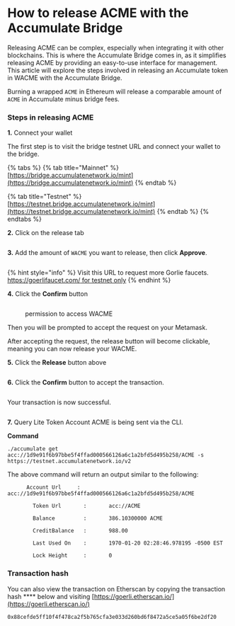 # How to release ACME with the Accumulate Bridge

Releasing ACME can be complex, especially when integrating it with other blockchains. This is where the Accumulate Bridge comes in, as it simplifies releasing ACME by providing an easy-to-use interface for management. This article will explore the steps involved in releasing an Accumulate token in WACME with the Accumulate Bridge.

Burning a wrapped `ACME` in Ethereum will release a comparable amount of `ACME` in Accumulate minus bridge fees.

### Steps in releasing ACME

**1.** Connect your wallet

The first step is to visit the bridge testnet URL and connect your wallet to the bridge.&#x20;

{% tabs %}
{% tab title="Mainnet" %}
[https://bridge.accumulatenetwork.io/mint](https://bridge.accumulatenetwork.io/mint)
{% endtab %}

{% tab title="Testnet" %}
[https://testnet.bridge.accumulatenetwork.io/mint](https://testnet.bridge.accumulatenetwork.io/mint)
{% endtab %}
{% endtabs %}

**2.** Click on the release tab

<figure><img src="../../.gitbook/assets/Screenshot 2022-11-18 at 17.43.50.png" alt=""><figcaption></figcaption></figure>

**3.** Add the amount of `WACME` you want to release, then click **Approve**.

<figure><img src="../../.gitbook/assets/Screenshot 2022-11-18 at 17.45.02.png" alt=""><figcaption></figcaption></figure>

{% hint style="info" %}
Visit this URL to request more Gorlie faucets. [https://goerlifaucet.com/ for testnet only](https://goerlifaucet.com/)
{% endhint %}

**4.** Click the **Confirm** button

<figure><img src="../../.gitbook/assets/Screenshot 2022-11-18 at 17.51.14.png" alt=""><figcaption><p>permission to access WACME</p></figcaption></figure>

Then you will be prompted to accept the request on your Metamask.

After accepting the request, the release button will become clickable, meaning you can now release your WACME.

**5.** Click the **Release** button above

<figure><img src="../../.gitbook/assets/Screenshot 2022-11-18 at 17.52.12.png" alt=""><figcaption></figcaption></figure>

**6.** Click the **Confirm** button to accept the transaction.

<figure><img src="../../.gitbook/assets/Screenshot 2022-11-18 at 17.52.47.png" alt=""><figcaption></figcaption></figure>

Your transaction is now successful.

<figure><img src="../../.gitbook/assets/Screenshot 2022-11-18 at 17.53.01.png" alt=""><figcaption></figcaption></figure>

**7.** Query Lite Token Account ACME is being sent via the CLI.

**Command**&#x20;

```
./accumulate get acc://1d9e91f6b97bbe5f4ffad000566126a6c1a2bfd5d495b258/ACME -s https://testnet.accumulatenetwork.io/v2 
```

The above command will return an output similar to the following:

```
      Account Url     :       acc://1d9e91f6b97bbe5f4ffad000566126a6c1a2bfd5d495b258/ACME 

        Token Url       :       acc://ACME 

        Balance         :       386.10300000 ACME 

        CreditBalance   :       988.00 

        Last Used On    :       1970-01-20 02:28:46.978195 -0500 EST 

        Lock Height     :       0 
```

### **Transaction hash**

You can also view the transaction on Etherscan by copying the transaction hash **** below and visiting [https://goerli.etherscan.io/](https://goerli.etherscan.io/)

```
0x88cefde5ff10f4f478ca2f5b765cfa3e033d260bd6f8472a5ce5a05f6be2df20
```

<figure><img src="../../.gitbook/assets/Screenshot 2022-11-18 at 17.55.54.png" alt=""><figcaption></figcaption></figure>
